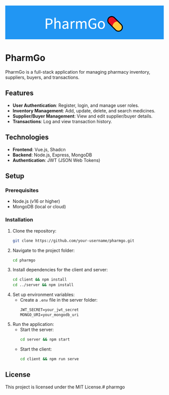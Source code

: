 ![banner](./assets/pharmgo-banner.png)

# PharmGo

PharmGo is a full-stack application for managing pharmacy inventory, suppliers, buyers, and transactions.

## Features
- **User Authentication**: Register, login, and manage user roles.
- **Inventory Management**: Add, update, delete, and search medicines.
- **Supplier/Buyer Management**: View and edit supplier/buyer details.
- **Transactions**: Log and view transaction history.

## Technologies
- **Frontend**: Vue.js, Shadcn
- **Backend**: Node.js, Express, MongoDB
- **Authentication**: JWT (JSON Web Tokens)

## Setup

### Prerequisites
- Node.js (v16 or higher)
- MongoDB (local or cloud)

### Installation
1. Clone the repository:
    ```bash
    git clone https://github.com/your-username/pharmgo.git
    ```
2. Navigate to the project folder:
    ```bash
    cd pharmgo
    ```
3. Install dependencies for the client and server:
    ```bash
    cd client && npm install
    cd ../server && npm install
    ```
4. Set up environment variables:
    - Create a `.env` file in the server folder:
      ```
      JWT_SECRET=your_jwt_secret
      MONGO_URI=your_mongodb_uri
      ```
5. Run the application:
    - Start the server:
      ```bash
      cd server && npm start
      ```
    - Start the client:
      ```bash
      cd client && npm run serve
      ```

## License
This project is licensed under the MIT License.# pharmgo

